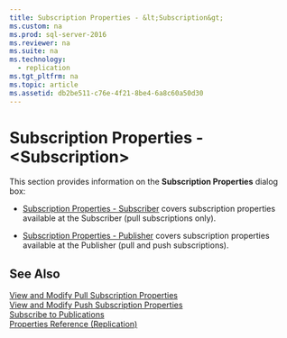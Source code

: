 ```yaml
---
title: Subscription Properties - &lt;Subscription&gt;
ms.custom: na
ms.prod: sql-server-2016
ms.reviewer: na
ms.suite: na
ms.technology: 
  - replication
ms.tgt_pltfrm: na
ms.topic: article
ms.assetid: db2be511-c76e-4f21-8be4-6a8c60a50d30
---
```

# Subscription Properties - &lt;Subscription&gt;
  This section provides information on the **Subscription Properties** dialog box:  
  
-   [Subscription Properties - Subscriber](../../Topics\TopicNameNotContainA/Subscription-Properties---Subscriber.md) covers subscription properties available at the Subscriber \(pull subscriptions only\).  
  
-   [Subscription Properties - Publisher](../../Topics\TopicNameNotContainA/Subscription-Properties---Publisher.md) covers subscription properties available at the Publisher \(pull and push subscriptions\).  
  
## See Also  
 [View and Modify Pull Subscription Properties](../../Topics\TopicNameNotContainA/View-and-Modify-Pull-Subscription-Properties.md)   
 [View and Modify Push Subscription Properties](../../Topics\TopicNameNotContainA/View-and-Modify-Push-Subscription-Properties.md)   
 [Subscribe to Publications](../../Topics\TopicNameNotContainA/Subscribe-to-Publications.md)   
 [Properties Reference &#40;Replication&#41;](../Topic/Properties%20Reference%20\(Replication\).md)  
  
  